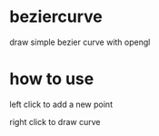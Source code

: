 # beziercurve
draw simple bezier curve with opengl

# how to use
left click to add a new point

right click to draw curve
